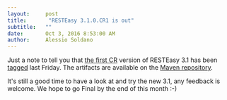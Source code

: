 ```yaml
---
layout:     post
title:       "RESTEasy 3.1.0.CR1 is out"
subtitle:   ""
date:       Oct 3, 2016 8:53:00 AM 
author:     Alessio Soldano
---
```



                    



                    




Just a note to tell you that [the first CR](https://issues.redhat.com/secure/ReleaseNote.jspa?version=12331470&amp;styleName=Text&amp;projectId=12310560) version of RESTEasy 3.1 has been [tagged](https://github.com/resteasy/resteasy/tree/3.1.0.CR1) last Friday. The artifacts are available on the [Maven repository](https://repository.jboss.org/nexus/content/groups/public/org/jboss/resteasy/).

It&#39;s still a good time to have a look at and try the new 3.1, any feedback is welcome. We hope to go Final by the end of this month :-)




                    




                    

                    


                
